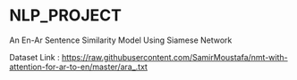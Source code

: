 # NLP_PROJECT
An En-Ar Sentence Similarity Model Using Siamese Network 


Dataset Link : https://raw.githubusercontent.com/SamirMoustafa/nmt-with-attention-for-ar-to-en/master/ara_.txt
